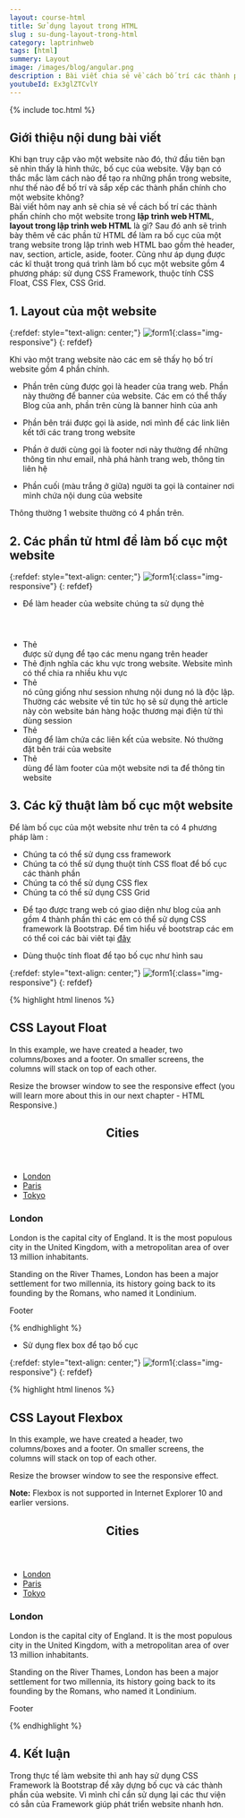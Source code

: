 ```yaml
---
layout: course-html
title: Sử dụng layout trong HTML
slug : su-dung-layout-trong-html
category: laptrinhweb
tags: [html]
summery: Layout
image: /images/blog/angular.png
description : Bài viết chia sẻ về cách bố trí các thành phấn chính cho một website trong lập trình web HTML, giúp hiểu được layout trong lập trình web HTML là gì? Sau đó anh sẽ trình bày thêm về các phần tử HTML để làm ra bố cục của một trang website trong lập trình web HTML bao gồm thẻ header, nav, section, article, aside, footer. Cũng như áp dụng được các kĩ thuật trong quá trình làm bố cục một website gồm 4 phương pháp là sử dụng CSS Framework, thuộc tính CSS Float, CSS Flex, CSS Grid.
youtubeId: Ex3glZTCvlY
---
```


{% include toc.html %}

## **Giới thiệu nội dung bài viết**

Khi bạn truy cập vào một website nào đó, thứ đầu tiên bạn sẽ nhìn thấy là hình thức, bố cục của website. Vậy bạn có thắc mắc làm cách nào để tạo ra những phần trong website, như thế nào để bố trí và sắp xếp các thành phần chính cho một website không?
<br>
Bài viết hôm nay anh sẽ chia sẻ về cách bố trí các thành phấn chính cho một website trong <b>lập trình web HTML</b>, <b>layout trong lập trình web HTML</b> là gì? Sau đó anh sẽ trình bày thêm về các phần tử HTML để làm ra bố cục của một trang website trong lập trình web HTML bao gồm thẻ header, nav, section, article, aside, footer. Cũng như áp dụng được các kĩ thuật trong quá trình làm bố cục một website gồm 4 phương pháp: sử dụng CSS Framework, thuộc tính CSS Float, CSS Flex, CSS Grid.


## **1. Layout của một website**

{:refdef: style="text-align: center;"}
![form1](/images/post/html/layout.png){:class="img-responsive"}
{: refdef}

Khi vào một trang website nào các em sẽ thấy họ bố trí website gồm 4 phần chính. 

- Phần trên cùng được gọi là header của trang web. Phần này thường để banner của website. Các em có thể thấy Blog của anh, phần trên cùng là banner hình của anh

- Phần bên trái được gọi là aside, nơi mình để các link liên kết tới các trang trong website

- Phần ở dưới cùng gọi là footer nơi này thường để những thông tin như email, nhà phá hành trang web, thông tin liên hệ

- Phần cuối (màu trắng ở giữa) người ta gọi là container nơi mình chứa nội dung của website 

Thông thường 1 website thường có 4 phần trên.

## **2. Các phần tử html để làm bố cục một website**

{:refdef: style="text-align: center;"}
![form1](/images/post/html/layout1.png){:class="img-responsive"}
{: refdef}

- Để làm header của website chúng ta sử dụng thẻ <header> 
- Thẻ <nav> được sử dụng để tạo các menu ngang trên header
- Thẻ <session> định nghĩa các khu vực trong website. Website mình có thể chia ra nhiều khu vực
- Thẻ <article> nó cũng giống như session nhưng nội dung nó là độc lập. Thường các website về tin tức họ sẽ sử dụng thẻ article này còn website bán hàng hoặc thương mại điện tử thì dùng session
- Thẻ <aside> dùng để làm chứa các liên kết của website. Nó thường đặt bên trái của website 
- Thẻ <footer> dùng để làm footer của một website nơi ta để thông tin website

## **3. Các kỹ thuật làm bố cục một website**

Để làm bố cục của một website như trên ta có 4 phương pháp làm :
+ Chúng ta có thể sử dụng css framework
+ Chúng ta có thể sử dụng thuột tính CSS float để bố cục các thành phần
+ Chúng ta có thể sử dụng CSS flex
+ Chúng ta có thể sử dụng CSS Grid


- Để tạo được trang web có giao diện như blog của anh gồm 4 thành phần thì các em có thể sử dụng CSS framework là Bootstrap. Để tìm hiểu về bootstrap các em có thể coi các bài viêt tại [đây](https://levunguyen.com/hoc-lap-trinh-bootstrap/)


- Dùng thuộc tính float để tạo bố cục như hình sau

{:refdef: style="text-align: center;"}
![form1](/images/post/html/layout.png){:class="img-responsive"}
{: refdef}

{% highlight html linenos %}
<!DOCTYPE html>
<html lang="en">
<head>
<title>CSS Template</title>
<meta charset="utf-8">
<meta name="viewport" content="width=device-width, initial-scale=1">
<style>
* {
  box-sizing: border-box;
}

body {
  font-family: Arial, Helvetica, sans-serif;
}

/* Style the header */
header {
  background-color: #666;
  padding: 30px;
  text-align: center;
  font-size: 35px;
  color: white;
}

/* Create two columns/boxes that floats next to each other */
nav {
  float: left;
  width: 30%;
  height: 300px; /* only for demonstration, should be removed */
  background: #ccc;
  padding: 20px;
}

/* Style the list inside the menu */
nav ul {
  list-style-type: none;
  padding: 0;
}

article {
  float: left;
  padding: 20px;
  width: 70%;
  background-color: #f1f1f1;
  height: 300px; /* only for demonstration, should be removed */
}

/* Clear floats after the columns */
section:after {
  content: "";
  display: table;
  clear: both;
}

/* Style the footer */
footer {
  background-color: #777;
  padding: 10px;
  text-align: center;
  color: white;
}

/* Responsive layout - makes the two columns/boxes stack on top of each other instead of next to each other, on small screens */
@media (max-width: 600px) {
  nav, article {
    width: 100%;
    height: auto;
  }
}
</style>
</head>
<body>

<h2>CSS Layout Float</h2>
<p>In this example, we have created a header, two columns/boxes and a footer. On smaller screens, the columns will stack on top of each other.</p>
<p>Resize the browser window to see the responsive effect (you will learn more about this in our next chapter - HTML Responsive.)</p>

<header>
  <h2>Cities</h2>
</header>

<section>
  <nav>
    <ul>
      <li><a href="#">London</a></li>
      <li><a href="#">Paris</a></li>
      <li><a href="#">Tokyo</a></li>
    </ul>
  </nav>
  
  <article>
    <h1>London</h1>
    <p>London is the capital city of England. It is the most populous city in the  United Kingdom, with a metropolitan area of over 13 million inhabitants.</p>
    <p>Standing on the River Thames, London has been a major settlement for two millennia, its history going back to its founding by the Romans, who named it Londinium.</p>
  </article>
</section>

<footer>
  <p>Footer</p>
</footer>

</body>
</html>

{% endhighlight %} 

- Sử dụng flex box để tạo bố cục

{:refdef: style="text-align: center;"}
![form1](/images/post/html/layout.png){:class="img-responsive"}
{: refdef}

{% highlight html linenos %}

<!DOCTYPE html>
<html lang="en">
<head>
<title>CSS Template</title>
<meta charset="utf-8">
<meta name="viewport" content="width=device-width, initial-scale=1">
<style>
* {
  box-sizing: border-box;
}

body {
  font-family: Arial, Helvetica, sans-serif;
}

/* Style the header */
header {
  background-color: #666;
  padding: 30px;
  text-align: center;
  font-size: 35px;
  color: white;
}

/* Container for flexboxes */
section {
  display: -webkit-flex;
  display: flex;
}

/* Style the navigation menu */
nav {
  -webkit-flex: 1;
  -ms-flex: 1;
  flex: 1;
  background: #ccc;
  padding: 20px;
}

/* Style the list inside the menu */
nav ul {
  list-style-type: none;
  padding: 0;
}

/* Style the content */
article {
  -webkit-flex: 3;
  -ms-flex: 3;
  flex: 3;
  background-color: #f1f1f1;
  padding: 10px;
}

/* Style the footer */
footer {
  background-color: #777;
  padding: 10px;
  text-align: center;
  color: white;
}

/* Responsive layout - makes the menu and the content (inside the section) sit on top of each other instead of next to each other */
@media (max-width: 600px) {
  section {
    -webkit-flex-direction: column;
    flex-direction: column;
  }
}
</style>
</head>
<body>

<h2>CSS Layout Flexbox</h2>
<p>In this example, we have created a header, two columns/boxes and a footer. On smaller screens, the columns will stack on top of each other.</p>
<p>Resize the browser window to see the responsive effect.</p>
<p><strong>Note:</strong> Flexbox is not supported in Internet Explorer 10 and earlier versions.</p>

<header>
  <h2>Cities</h2>
</header>

<section>
  <nav>
    <ul>
      <li><a href="#">London</a></li>
      <li><a href="#">Paris</a></li>
      <li><a href="#">Tokyo</a></li>
    </ul>
  </nav>
  
  <article>
    <h1>London</h1>
    <p>London is the capital city of England. It is the most populous city in the  United Kingdom, with a metropolitan area of over 13 million inhabitants.</p>
    <p>Standing on the River Thames, London has been a major settlement for two millennia, its history going back to its founding by the Romans, who named it Londinium.</p>
  </article>
</section>

<footer>
  <p>Footer</p>
</footer>

</body>
</html>

{% endhighlight %} 


## **4. Kết luận**

Trong thực tế làm website thì anh hay sử dụng CSS Framework là Bootstrap để xây dựng bố cục và các thành phần của website. Vì mình chỉ cần sử dụng lại các thư viện có sẳn của Framework giúp phát triển website nhanh hơn.







